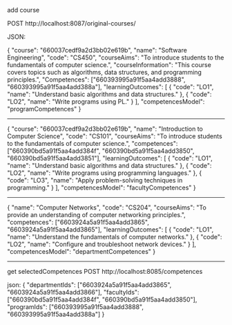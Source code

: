 add course

POST http://localhost:8087/original-courses/

JSON:

{
  "course": "660037cedf9a2d3bb02e619b",
  "name": "Software Engineering",
  "code": "CS450",
  "courseAims": "To introduce students to the fundamentals of computer science.",
  "courseInformation": "This course covers topics such as algorithms, data structures, and programming principles.",
  "Competences": ["660393995a91f5aa4add3888", "660393995a91f5aa4add388a"],
  "learningOutcomes": [
    { "code": "LO1", "name": "Understand basic algorithms and data structures." },
    { "code": "LO2", "name": "Write programs using PL." }
  ],
  "competencesModel": "programCompetences"
}

*********************************************************************************************************

{
  "course": "660037cedf9a2d3bb02e619b",
  "name": "Introduction to Computer Science",
  "code": "CS101",
  "courseAims": "To introduce students to the fundamentals of computer science.",
  "competences": ["660390bd5a91f5aa4add384f", "660390bd5a91f5aa4add3850", "660390bd5a91f5aa4add3851"],
  "learningOutcomes": [
    {
      "code": "LO1",
      "name": "Understand basic algorithms and data structures."
    },
    {
      "code": "LO2",
      "name": "Write programs using programming languages."
    },
    {
      "code": "LO3",
      "name": "Apply problem-solving techniques in programming."
    }
  ],
  "competencesModel": "facultyCompetences"
}

*********************************************************************************************************

{
  "name": "Computer Networks",
  "code": "CS204",
  "courseAims": "To provide an understanding of computer networking principles.",
  "competences": ["6603924a5a91f5aa4add3865", "6603924a5a91f5aa4add3865"],
  "learningOutcomes": [
    {
      "code": "LO1",
      "name": "Understand the fundamentals of computer networks."
    },
    {
      "code": "LO2",
      "name": "Configure and troubleshoot network devices."
    }
  ],
  "competencesModel": "departmentCompetences"
}



**********************************************************************

get selectedCompetences
POST http://localhost:8085/competences

json:
{
  "departmentIds": ["6603924a5a91f5aa4add3865", "6603924a5a91f5aa4add3866"],
  "facultyIds": ["660390bd5a91f5aa4add384f", "660390bd5a91f5aa4add3850"],
  "programIds": ["660393995a91f5aa4add3888", "660393995a91f5aa4add388a"]
}
